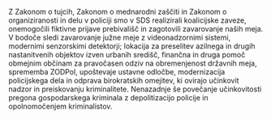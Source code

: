 Z Zakonom o tujcih, Zakonom o mednarodni zaščiti in Zakonom o organiziranosti in delu v policiji smo v SDS realizirali koalicijske zaveze, onemogočili fiktivne prijave prebivališč in zagotovili zavarovanje naših meja. V bodoče sledi zavarovanje južne meje z videonadzornimi sistemi, modernimi senzorskimi detektorji; lokacija za preselitev azilnega in drugih nastanitvenih objektov izven urbanih središč, finančna in druga pomoč obmejnim občinam za pravočasen odziv na obremenjenost državnih meja, sprememba ZODPol, upoštevaje ustavne odločbe, modernizacija policijskega dela in odprava birokratskih omejitev, ki ovirajo učinkovit nadzor in preiskovanju kriminalitete. Nenazadnje še povečanje učinkovitosti pregona gospodarskega kriminala z depolitizacijo policije in opolnomočenjem kriminalistov.
